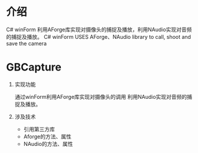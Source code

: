 # 介绍
C# winForm 利用AForge库实现对摄像头的捕捉及播放，利用NAudio实现对音频的捕捉及播放。
C# winForm USES AForge、NAudio library to call, shoot and save the camera


# GBCapture
1. 实现功能

   通过winForm利用AForge库实现对摄像头的调用
   利用NAudio实现对音频的捕捉及播放。

2. 涉及技术

   - 引用第三方库
   - Aforge的方法、属性
   - NAudio的方法、属性


